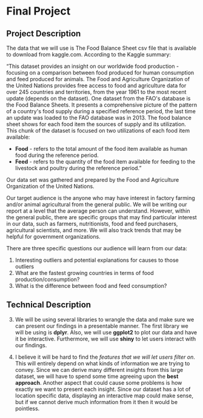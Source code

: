 # Final Project

## Project Description
The data that we will use is The Food Balance Sheet csv file that is available to download from kaggle.com. According to the Kaggle summary:

“This dataset provides an insight on our worldwide food production - focusing on a comparison between food produced for human consumption and feed produced for animals. The Food and Agriculture Organization of the United Nations provides free access to food and agriculture data for over 245 countries and territories, from the year 1961 to the most recent update (depends on the dataset). One dataset from the FAO's database is the Food Balance Sheets. It presents a comprehensive picture of the pattern of a country's food supply during a specified reference period, the last time an update was loaded to the FAO database was in 2013. The food balance sheet shows for each food item the sources of supply and its utilization. This chunk of the dataset is focused on two utilizations of each food item available:

  * **Food** - refers to the total amount of the food item available as human food during the reference period.
  * **Feed** - refers to the quantity of the food item available for feeding to the livestock and poultry during the reference period.”

Our data set was gathered and prepared by the Food and Agriculture Organization of the United Nations.

Our target audience is the anyone who may have interest in factory farming and/or animal agricultural from the general public. We will be writing our report at a level that the average person can understand. However, within the general public, there are specific groups that may find particular interest in our data, such as farmers, nutritionists, food and feed purchasers, agricultural scientists, and more. We will also track trends that may be helpful for government organizations.

There are three specific questions our audience will learn from our data:
1. Interesting outliers and potential explanations for causes to those outliers
2. What are the fastest growing countries in terms of food production/consumption?
3. What is the difference between food and feed consumption?


## Technical Description

3) We will be using several libraries to wrangle the data and make sure we can present our findings in a presentable manner. The first library we will be using is **dplyr**.  Also, we will use **ggplot2** to plot our data and have it be interactive. Furthermore, we will use **shiny** to let users interact with our findings.  

4) I believe it will be hard to find the *features that we will let users filter on*. This will entirely depend on what kinds of information we are trying to convey. Since we can derive many different insights from this large dataset, we will have to spend some time agreeing upon the **best approach**. Another aspect that could cause some problems is how exactly we want to present each insight. Since our dataset has a lot of location specific data, displaying an interactive map could make sense, but if we cannot derive much information from it then it would be pointless.  
